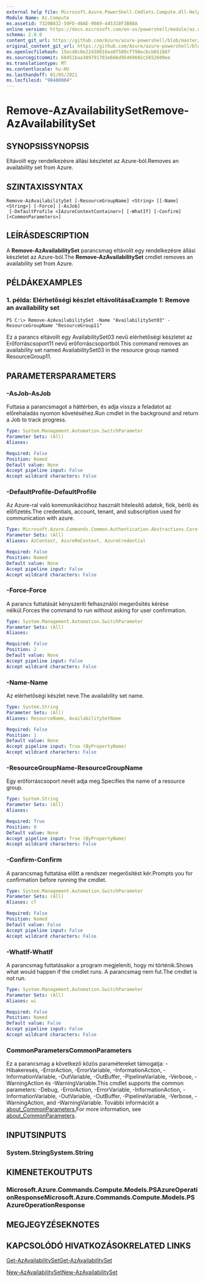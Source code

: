 ```yaml
---
external help file: Microsoft.Azure.PowerShell.Cmdlets.Compute.dll-Help.xml
Module Name: Az.Compute
ms.assetid: 7320B832-50FD-48AE-9089-445318F3B08A
online version: https://docs.microsoft.com/en-us/powershell/module/az.compute/remove-azavailabilityset
schema: 2.0.0
content_git_url: https://github.com/Azure/azure-powershell/blob/master/src/Compute/Compute/help/Remove-AzAvailabilitySet.md
original_content_git_url: https://github.com/Azure/azure-powershell/blob/master/src/Compute/Compute/help/Remove-AzAvailabilitySet.md
ms.openlocfilehash: 15ecd8c0e22438016ea0f589cf798ecbcb65188f
ms.sourcegitcommit: 68451baa389791703e666d95469602c5652609ee
ms.translationtype: MT
ms.contentlocale: hu-HU
ms.lasthandoff: 01/05/2021
ms.locfileid: "98480804"
---
```

# <span data-ttu-id="43971-101">Remove-AzAvailabilitySet</span><span class="sxs-lookup"><span data-stu-id="43971-101">Remove-AzAvailabilitySet</span></span>

## <span data-ttu-id="43971-102">SYNOPSIS</span><span class="sxs-lookup"><span data-stu-id="43971-102">SYNOPSIS</span></span>
<span data-ttu-id="43971-103">Eltávolít egy rendelkezésre állási készletet az Azure-ból.</span><span class="sxs-lookup"><span data-stu-id="43971-103">Removes an availability set from Azure.</span></span>

## <span data-ttu-id="43971-104">SZINTAXIS</span><span class="sxs-lookup"><span data-stu-id="43971-104">SYNTAX</span></span>

```
Remove-AzAvailabilitySet [-ResourceGroupName] <String> [[-Name] <String>] [-Force] [-AsJob]
 [-DefaultProfile <IAzureContextContainer>] [-WhatIf] [-Confirm] [<CommonParameters>]
```

## <span data-ttu-id="43971-105">LEÍRÁS</span><span class="sxs-lookup"><span data-stu-id="43971-105">DESCRIPTION</span></span>
<span data-ttu-id="43971-106">A **Remove-AzAvailabilitySet** parancsmag eltávolít egy rendelkezésre állási készletet az Azure-ból.</span><span class="sxs-lookup"><span data-stu-id="43971-106">The **Remove-AzAvailabilitySet** cmdlet removes an availability set from Azure.</span></span>

## <span data-ttu-id="43971-107">PÉLDÁK</span><span class="sxs-lookup"><span data-stu-id="43971-107">EXAMPLES</span></span>

### <span data-ttu-id="43971-108">1. példa: Elérhetőségi készlet eltávolítása</span><span class="sxs-lookup"><span data-stu-id="43971-108">Example 1: Remove an availability set</span></span>
```
PS C:\> Remove-AzAvailabilitySet -Name "AvailabilitySet03" -ResourceGroupName "ResourceGroup11"
```

<span data-ttu-id="43971-109">Ez a parancs eltávolít egy AvailabilitySet03 nevű elérhetőségi készletet az Erőforráscsoport11 nevű erőforráscsoportból.</span><span class="sxs-lookup"><span data-stu-id="43971-109">This command removes an availability set named AvailabilitySet03 in the resource group named ResourceGroup11.</span></span>

## <span data-ttu-id="43971-110">PARAMETERS</span><span class="sxs-lookup"><span data-stu-id="43971-110">PARAMETERS</span></span>

### <span data-ttu-id="43971-111">-AsJob</span><span class="sxs-lookup"><span data-stu-id="43971-111">-AsJob</span></span>
<span data-ttu-id="43971-112">Futtasa a parancsmagot a háttérben, és adja vissza a feladatot az előrehaladás nyomon követéséhez.</span><span class="sxs-lookup"><span data-stu-id="43971-112">Run cmdlet in the background and return a Job to track progress.</span></span>

```yaml
Type: System.Management.Automation.SwitchParameter
Parameter Sets: (All)
Aliases:

Required: False
Position: Named
Default value: None
Accept pipeline input: False
Accept wildcard characters: False
```

### <span data-ttu-id="43971-113">-DefaultProfile</span><span class="sxs-lookup"><span data-stu-id="43971-113">-DefaultProfile</span></span>
<span data-ttu-id="43971-114">Az Azure-ral való kommunikációhoz használt hitelesítő adatok, fiók, bérlő és előfizetés.</span><span class="sxs-lookup"><span data-stu-id="43971-114">The credentials, account, tenant, and subscription used for communication with azure.</span></span>

```yaml
Type: Microsoft.Azure.Commands.Common.Authentication.Abstractions.Core.IAzureContextContainer
Parameter Sets: (All)
Aliases: AzContext, AzureRmContext, AzureCredential

Required: False
Position: Named
Default value: None
Accept pipeline input: False
Accept wildcard characters: False
```

### <span data-ttu-id="43971-115">-Force</span><span class="sxs-lookup"><span data-stu-id="43971-115">-Force</span></span>
<span data-ttu-id="43971-116">A parancs futtatását kényszeríti felhasználói megerősítés kérése nélkül.</span><span class="sxs-lookup"><span data-stu-id="43971-116">Forces the command to run without asking for user confirmation.</span></span>

```yaml
Type: System.Management.Automation.SwitchParameter
Parameter Sets: (All)
Aliases:

Required: False
Position: 2
Default value: None
Accept pipeline input: False
Accept wildcard characters: False
```

### <span data-ttu-id="43971-117">-Name</span><span class="sxs-lookup"><span data-stu-id="43971-117">-Name</span></span>
<span data-ttu-id="43971-118">Az elérhetőségi készlet neve.</span><span class="sxs-lookup"><span data-stu-id="43971-118">The availability set name.</span></span>

```yaml
Type: System.String
Parameter Sets: (All)
Aliases: ResourceName, AvailabilitySetName

Required: False
Position: 1
Default value: None
Accept pipeline input: True (ByPropertyName)
Accept wildcard characters: False
```

### <span data-ttu-id="43971-119">-ResourceGroupName</span><span class="sxs-lookup"><span data-stu-id="43971-119">-ResourceGroupName</span></span>
<span data-ttu-id="43971-120">Egy erőforráscsoport nevét adja meg.</span><span class="sxs-lookup"><span data-stu-id="43971-120">Specifies the name of a resource group.</span></span>

```yaml
Type: System.String
Parameter Sets: (All)
Aliases:

Required: True
Position: 0
Default value: None
Accept pipeline input: True (ByPropertyName)
Accept wildcard characters: False
```

### <span data-ttu-id="43971-121">-Confirm</span><span class="sxs-lookup"><span data-stu-id="43971-121">-Confirm</span></span>
<span data-ttu-id="43971-122">A parancsmag futtatása előtt a rendszer megerősítést kér.</span><span class="sxs-lookup"><span data-stu-id="43971-122">Prompts you for confirmation before running the cmdlet.</span></span>

```yaml
Type: System.Management.Automation.SwitchParameter
Parameter Sets: (All)
Aliases: cf

Required: False
Position: Named
Default value: False
Accept pipeline input: False
Accept wildcard characters: False
```

### <span data-ttu-id="43971-123">-WhatIf</span><span class="sxs-lookup"><span data-stu-id="43971-123">-WhatIf</span></span>
<span data-ttu-id="43971-124">A parancsmag futtatásakor a program megjeleníti, hogy mi történik.</span><span class="sxs-lookup"><span data-stu-id="43971-124">Shows what would happen if the cmdlet runs.</span></span>
<span data-ttu-id="43971-125">A parancsmag nem fut.</span><span class="sxs-lookup"><span data-stu-id="43971-125">The cmdlet is not run.</span></span>

```yaml
Type: System.Management.Automation.SwitchParameter
Parameter Sets: (All)
Aliases: wi

Required: False
Position: Named
Default value: False
Accept pipeline input: False
Accept wildcard characters: False
```

### <span data-ttu-id="43971-126">CommonParameters</span><span class="sxs-lookup"><span data-stu-id="43971-126">CommonParameters</span></span>
<span data-ttu-id="43971-127">Ez a parancsmag a következő közös paramétereket támogatja: -Hibakeresés, -ErrorAction, -ErrorVariable, -InformationAction, -InformationVariable, -OutVariable, -OutBuffer, -PipelineVariable, -Verbose, -WarningAction és -WarningVariable.</span><span class="sxs-lookup"><span data-stu-id="43971-127">This cmdlet supports the common parameters: -Debug, -ErrorAction, -ErrorVariable, -InformationAction, -InformationVariable, -OutVariable, -OutBuffer, -PipelineVariable, -Verbose, -WarningAction, and -WarningVariable.</span></span> <span data-ttu-id="43971-128">További információt a [about_CommonParameters.](http://go.microsoft.com/fwlink/?LinkID=113216)</span><span class="sxs-lookup"><span data-stu-id="43971-128">For more information, see [about_CommonParameters](http://go.microsoft.com/fwlink/?LinkID=113216).</span></span>

## <span data-ttu-id="43971-129">INPUTS</span><span class="sxs-lookup"><span data-stu-id="43971-129">INPUTS</span></span>

### <span data-ttu-id="43971-130">System.String</span><span class="sxs-lookup"><span data-stu-id="43971-130">System.String</span></span>

## <span data-ttu-id="43971-131">KIMENETEK</span><span class="sxs-lookup"><span data-stu-id="43971-131">OUTPUTS</span></span>

### <span data-ttu-id="43971-132">Microsoft.Azure.Commands.Compute.Models.PSAzureOperationResponse</span><span class="sxs-lookup"><span data-stu-id="43971-132">Microsoft.Azure.Commands.Compute.Models.PSAzureOperationResponse</span></span>

## <span data-ttu-id="43971-133">MEGJEGYZÉSEK</span><span class="sxs-lookup"><span data-stu-id="43971-133">NOTES</span></span>

## <span data-ttu-id="43971-134">KAPCSOLÓDÓ HIVATKOZÁSOK</span><span class="sxs-lookup"><span data-stu-id="43971-134">RELATED LINKS</span></span>

[<span data-ttu-id="43971-135">Get-AzAvailabilitySet</span><span class="sxs-lookup"><span data-stu-id="43971-135">Get-AzAvailabilitySet</span></span>](./Get-AzAvailabilitySet.md)

[<span data-ttu-id="43971-136">New-AzAvailabilitySet</span><span class="sxs-lookup"><span data-stu-id="43971-136">New-AzAvailabilitySet</span></span>](./New-AzAvailabilitySet.md)


